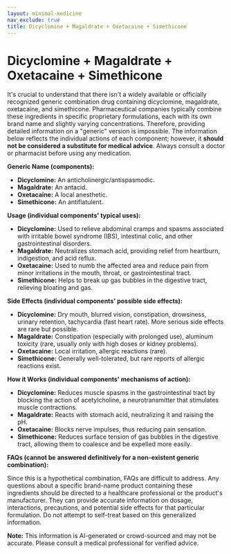 ```yaml
---
layout: minimal-medicine
nav_exclude: true
title: Dicyclomine + Magaldrate + Oxetacaine + Simethicone
---
```


# Dicyclomine + Magaldrate + Oxetacaine + Simethicone

It's crucial to understand that there isn't a widely available or officially recognized generic combination drug containing dicyclomine, magaldrate, oxetacaine, and simethicone.  Pharmaceutical companies typically combine these ingredients in specific proprietary formulations, each with its own brand name and slightly varying concentrations.  Therefore, providing detailed information on a "generic" version is impossible.  The information below reflects the individual actions of each component; however, it **should not be considered a substitute for medical advice**.  Always consult a doctor or pharmacist before using any medication.


**Generic Name (components):**

* **Dicyclomine:** An anticholinergic/antispasmodic.
* **Magaldrate:** An antacid.
* **Oxetacaine:** A local anesthetic.
* **Simethicone:** An antiflatulent.


**Usage (individual components' typical uses):**

* **Dicyclomine:** Used to relieve abdominal cramps and spasms associated with irritable bowel syndrome (IBS), intestinal colic, and other gastrointestinal disorders.
* **Magaldrate:** Neutralizes stomach acid, providing relief from heartburn, indigestion, and acid reflux.
* **Oxetacaine:** Used to numb the affected area and reduce pain from minor irritations in the mouth, throat, or gastrointestinal tract.
* **Simethicone:** Helps to break up gas bubbles in the digestive tract, relieving bloating and gas.


**Side Effects (individual components' possible side effects):**

* **Dicyclomine:** Dry mouth, blurred vision, constipation, drowsiness, urinary retention, tachycardia (fast heart rate).  More serious side effects are rare but possible.
* **Magaldrate:** Constipation (especially with prolonged use), aluminum toxicity (rare, usually only with high doses or kidney problems).
* **Oxetacaine:** Local irritation, allergic reactions (rare).
* **Simethicone:** Generally well-tolerated, but rare reports of allergic reactions exist.


**How it Works (individual components' mechanisms of action):**

* **Dicyclomine:** Reduces muscle spasms in the gastrointestinal tract by blocking the action of acetylcholine, a neurotransmitter that stimulates muscle contractions.
* **Magaldrate:** Reacts with stomach acid, neutralizing it and raising the pH.
* **Oxetacaine:** Blocks nerve impulses, thus reducing pain sensation.
* **Simethicone:** Reduces surface tension of gas bubbles in the digestive tract, allowing them to coalesce and be expelled more easily.


**FAQs (cannot be answered definitively for a non-existent generic combination):**

Since this is a hypothetical combination, FAQs are difficult to address.  Any questions about a specific brand-name product containing these ingredients should be directed to a healthcare professional or the product's manufacturer.  They can provide accurate information on dosage, interactions, precautions, and potential side effects for that particular formulation.  Do not attempt to self-treat based on this generalized information.


**Note:** This information is AI-generated or crowd-sourced and may not be accurate. Please consult a medical professional for verified advice.
